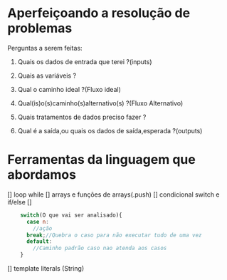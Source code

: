 # Aperfeiçoando a resolução de problemas

Perguntas a serem feitas:

1. Quais os dados de entrada que terei ?(inputs)

2. Quais as variáveis ?

3. Qual o caminho ideal ?(Fluxo ideal)

4. Qual(is)o(s)caminho(s)alternativo(s) ?(Fluxo Alternativo)

5. Quais tratamentos de dados preciso fazer ?

6. Qual é a saída,ou quais os dados de saída,esperada ?(outputs)

# Ferramentas da linguagem que abordamos 

[] loop while
[] arrays e funções de arrays(.push)
[] condicional switch e if/else
  []
  ```js
      switch(O que vai ser analisado){
        case n:
          //ação
        break;//Quebra o caso para não executar tudo de uma vez
        default:
          //Caminho padrão caso nao atenda aos casos
      }
  ```
[] template literals (String)